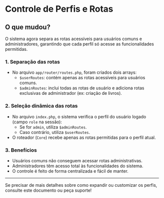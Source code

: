 # Controle de Perfis e Rotas

## O que mudou?

O sistema agora separa as rotas acessíveis para usuários comuns e administradores, garantindo que cada perfil só acesse as funcionalidades permitidas.

### 1. Separação das rotas
- No arquivo `app/router/routes.php`, foram criados dois arrays:
  - `$userRoutes`: contém apenas as rotas acessíveis para usuários comuns.
  - `$adminRoutes`: inclui todas as rotas de usuário e adiciona rotas exclusivas de administrador (ex: criação de livros).

### 2. Seleção dinâmica das rotas
- No arquivo `index.php`, o sistema verifica o perfil do usuário logado (campo `role` na sessão):
  - Se for `admin`, utiliza `$adminRoutes`.
  - Caso contrário, utiliza `$userRoutes`.
- O roteador (`Core`) recebe apenas as rotas permitidas para o perfil atual.

### 3. Benefícios
- Usuários comuns não conseguem acessar rotas administrativas.
- Administradores têm acesso total às funcionalidades do sistema.
- O controle é feito de forma centralizada e fácil de manter.

---

Se precisar de mais detalhes sobre como expandir ou customizar os perfis, consulte este documento ou peça suporte!
